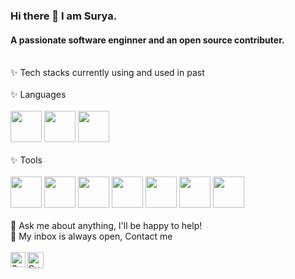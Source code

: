 ### Hi there 👋 I am Surya.

#### A passionate software enginner and an open source contributer. 

<!--
**psuryateja123/psuryateja123** is a ✨ _special_ ✨ repository because its `README.md` (this file) appears on your GitHub profile.

Here are some ideas to get you started:

- 🔭 I’m currently working on ...
- 🌱 I’m currently learning ...
- 👯 I’m looking to collaborate on ...
- 🤔 I’m looking for help with ...
- 💬 Ask me about ...
- 📫 How to reach me: ...
- 😄 Pronouns: ...
- ⚡ Fun fact: ...
-->

<br>
✨ Tech stacks currently using and used in past <br>
<br>
✨ Languages <br>
<br>
<code><a href="https://www.python.org/" target="_blank"><img height="50" src="https://www.vectorlogo.zone/logos/python/python-ar21.svg"></a></code>
<code><a href="https://www.javascript.com/" target="_blank"><img height="50" src="https://www.vectorlogo.zone/logos/javascript/javascript-ar21.svg"></a></code>
<code><a href="https://www.java.com/en/" target="_blank"><img height="50" src="https://www.vectorlogo.zone/logos/java/java-ar21.svg"></a></code>
<br>
<br>
✨ Tools <br>
<br>
<code><a href="https://www.atlassian.com/software/bamboo" target="_blank"><img height="50" src="https://www.vectorlogo.zone/logos/atlassian_bamboo/atlassian_bamboo-ar21.svg"></a></code>
<code><a href="https://www.mercurial-scm.org" target="_blank"><img height="50" src="https://www.vectorlogo.zone/logos/mercurial-scm/mercurial-scm-ar21.svg"></a></code>
<code><a href="https://www.mysql.com/" target="_blank"><img height="50" src="https://www.vectorlogo.zone/logos/mysql/mysql-ar21.svg"></a></code>
<code><a href="https://www.json.org/" target="_blank"><img height="50" src="https://www.vectorlogo.zone/logos/json/json-ar21.svg"></a></code>
<code><a href="https://analytics.google.com/" target="_blank"><img height="50" src="https://www.vectorlogo.zone/logos/google_analytics/google_analytics-ar21.svg"></a></code>
<code><a href="https://www.jetbrains.com" target="_blank"><img height="50" src="https://www.vectorlogo.zone/logos/jetbrains/jetbrains-ar21.svg"></a></code>
<code><a href="https://www.travis-ci.com" target="_blank"><img height="50" src="https://www.vectorlogo.zone/logos/travis-ci/travis-ci-ar21.svg"></a></code>
<br>
<br>
💬 Ask me about anything, I'll be happy to help! <br>
💬 My inbox is always open, Contact me
<br>
<br> 
  <a href="https://www.linkedin.com/in/suryateja-pulakhandam/" target="_blank">
   <img align="left" alt="Surya teja Pulakhandam | Linkedin" width="24px" src="https://www.vectorlogo.zone/logos/linkedin/linkedin-tile.svg" />
  </a>
  <a href="mailto:suryateja.pulakhandam@yahoo.co.uk" target="_blank">
    <img align="left" alt="Surya teja Pulakhandam | Yahoo" width="26px" src="https://www.vectorlogo.zone/logos/yahoo/yahoo-tile.svg" />
  </a>
